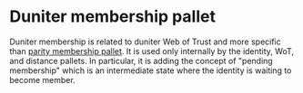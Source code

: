 # Duniter membership pallet

Duniter membership is related to duniter Web of Trust and more specific than [parity membership pallet](https://github.com/paritytech/substrate/tree/master/frame/membership). It is used only internally by the identity, WoT, and distance pallets. In particular, it is adding the concept of "pending membership" which is an intermediate state where the identity is waiting to become member.